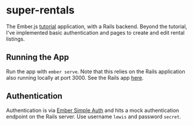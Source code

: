 # super-rentals

The Ember.js [tutorial](https://guides.emberjs.com/release/tutorial/part-1/) application, with a Rails backend.
Beyond the tutorial, I've implemented basic authentication and pages to create and edit rental listings.

## Running the App

Run the app with `ember serve`. Note that this relies on the Rails application also running locally at port 3000.
See the Rails app [here](https://github.com/sillle14/super-rentals-api).

## Authentication

Authentication is via [Ember Simple Auth](https://github.com/simplabs/ember-simple-auth) and hits a mock authentication
endpoint on the Rails server. Use username `lewis` and password `secret`.
